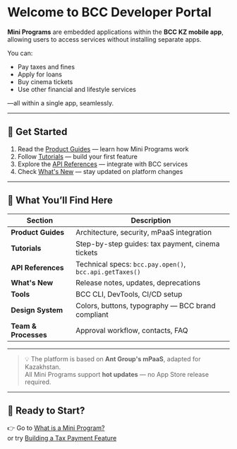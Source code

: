# Welcome to BCC Developer Portal

**Mini Programs** are embedded applications within the **BCC KZ mobile app**, allowing users to access services without installing separate apps.

You can:
- Pay taxes and fines
- Apply for loans
- Buy cinema tickets
- Use other financial and lifestyle services

—all within a single app, seamlessly.

---

## 🚀 Get Started

1. Read the [Product Guides](/guides/what-is-mp) — learn how Mini Programs work
2. Follow [Tutorials](/tutorials/tax-payment) — build your first feature
3. Explore the [API References](/api/user) — integrate with BCC services
4. Check [What's New](/changelog/template) — stay updated on platform changes

---

## 🔧 What You’ll Find Here

| Section | Description |
|--------|-------------|
| **Product Guides** | Architecture, security, mPaaS integration |
| **Tutorials** | Step-by-step guides: tax payment, cinema tickets |
| **API References** | Technical specs: `bcc.pay.open()`, `bcc.api.getTaxes()` |
| **What's New** | Release notes, updates, deprecations |
| **Tools** | BCC CLI, DevTools, CI/CD setup |
| **Design System** | Colors, buttons, typography — BCC brand compliant |
| **Team & Processes** | Approval workflow, contacts, FAQ |

---

> 💡 The platform is based on **Ant Group's mPaaS**, adapted for Kazakhstan.  
> All Mini Programs support **hot updates** — no App Store release required.

---

## 🤝 Ready to Start?

👉 Go to [What is a Mini Program?](/guides/what-is-mp)  
or try [Building a Tax Payment Feature](/tutorials/tax-payment)
